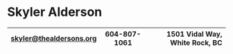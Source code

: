 # Skyler Alderson

| skyler@thealdersons.org | 604-807-1061 | 1501 Vidal Way, White Rock, BC |
| :--- | :---: | ---: |

